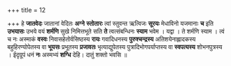 +++
title = 12

+++
हे **जातवेदः** जातानां वेदितः **अग्ने** **स्तोतारः** त्वां स्तुवन्त ऋत्विजः **सूरयः** मेधाविनो यजमानाः **च** इति **उभयासः** उभये वयं **शर्मणि** सुखे निमित्तभूते सति **ते** त्वत्संबन्धिनः **स्याम** भवेम । यद्वा । ते शर्मणि स्याम । त्वं च नः अस्माकं **वस्वः** निवासहेतोर्वसिष्ठस्य **रायः** गवादिधनस्य **पुरुश्चन्द्रस्य** अतिशयेनाह्लादकस्य बहुहिरण्योपेतस्य वा **भूयसः** प्रभूतस्य **प्रजावतः** भृत्याद्युपेतस्य पुत्रादिभोगपर्याप्तस्य वा **स्वपत्यस्य** शोभनपुत्रस्य । ईदृग्रूपं धनं **नः** अस्मभ्यं **शग्धि** देहि। दातुं शक्तो भवसि ॥